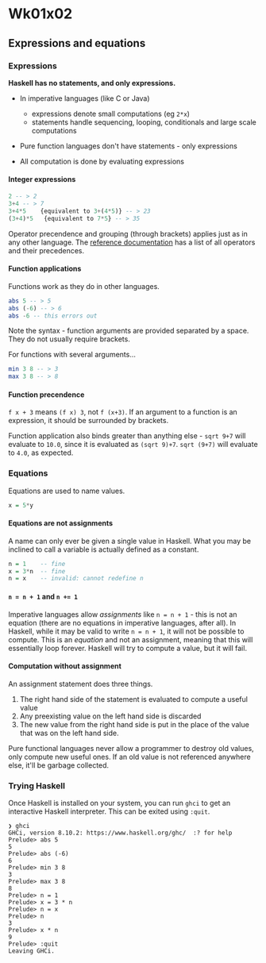 # Wk01x02
## Expressions and equations

### Expressions

**Haskell has no statements, and only expressions.**

* In imperative languages (like C or Java)
  * expressions denote small computations (eg `2*x`)
  * statements handle sequencing, looping, conditionals and large scale computations

* Pure function languages don't have statements - only expressions
* All computation is done by evaluating expressions

#### Integer expressions

```hs
2 -- > 2
3+4 -- > 7
3+4*5    {equivalent to 3+(4*5)} -- > 23
(3+4)*5   {equivalent to 7*5} -- > 35
```

Operator precendence and grouping (through brackets) applies just as in any other language. The [reference documentation](https://www.haskell.org/onlinereport/exps.html) has a list of all operators and their precedences.

#### Function applications

Functions work as they do in other languages.

```hs
abs 5 -- > 5
abs (-6) -- > 6
abs -6 -- this errors out
```

Note the syntax - function arguments are provided separated by a space. They do not usually require brackets.

For functions with several arguments...

```hs
min 3 8 -- > 3
max 3 8 -- > 8
```

#### Function precendence

`f x + 3` means `(f x) 3`, not `f (x+3)`. If an argument to a function is an expression, it should be surrounded by brackets.

Function application also binds greater than anything else - `sqrt 9+7` will evaluate to `10.0`, since it is evaluated as `(sqrt 9)+7`. `sqrt (9+7)` will evaluate to `4.0`, as expected.

### Equations

Equations are used to name values.

```hs
x = 5*y
```

#### Equations are not assignments

A name can only ever be given a single value in Haskell. What you may be inclined to call a variable is actually defined as a constant.

```hs
n = 1    -- fine
x = 3*n  -- fine
n = x    -- invalid: cannot redefine n
```

#### `n = n + 1` and `n += 1`

Imperative languages allow *assignments* like `n = n + 1` - this is not an equation (there are no equations in imperative languages, after all). In Haskell, while it may be valid to write `n = n + 1`, it will not be possible to compute. This is an *equation* and not an assignment, meaning that this will essentially loop forever. Haskell will try to compute a value, but it will fail.

#### Computation without assignment

An assignment statement does three things.

1. The right hand side of the statement is evaluated to compute a useful value
2. Any preexisting value on the left hand side is discarded
3. The new value from the right hand side is put in the place of the value that was on the left hand side.

Pure functional languages never allow a programmer to destroy old values, only compute new useful ones. If an old value is not referenced anywhere else, it'll be garbage collected.

### Trying Haskell

Once Haskell is installed on your system, you can run `ghci` to get an interactive Haskell interpreter. This can be exited using `:quit`.

```
❯ ghci
GHCi, version 8.10.2: https://www.haskell.org/ghc/  :? for help
Prelude> abs 5
5
Prelude> abs (-6)
6
Prelude> min 3 8
3
Prelude> max 3 8
8
Prelude> n = 1
Prelude> x = 3 * n
Prelude> n = x
Prelude> n
3
Prelude> x * n
9
Prelude> :quit
Leaving GHCi.
```